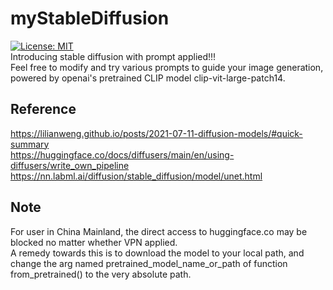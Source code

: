 # myStableDiffusion
[![License: MIT](https://img.shields.io/badge/License-MIT-yellow.svg)](https://opensource.org/licenses/MIT) \
Introducing stable diffusion with prompt applied!!! \
Feel free to modify and try various prompts to guide your image generation, powered by openai's pretrained CLIP model clip-vit-large-patch14.

**Reference**
-----
https://lilianweng.github.io/posts/2021-07-11-diffusion-models/#quick-summary \
https://huggingface.co/docs/diffusers/main/en/using-diffusers/write_own_pipeline \
https://nn.labml.ai/diffusion/stable_diffusion/model/unet.html 

**Note**
-----
For user in China Mainland, the direct access to huggingface.co may be blocked no matter whether VPN applied. \
A remedy towards this is to download the model to your local path, and change the arg named pretrained_model_name_or_path of function from_pretrained() to the very absolute path.

